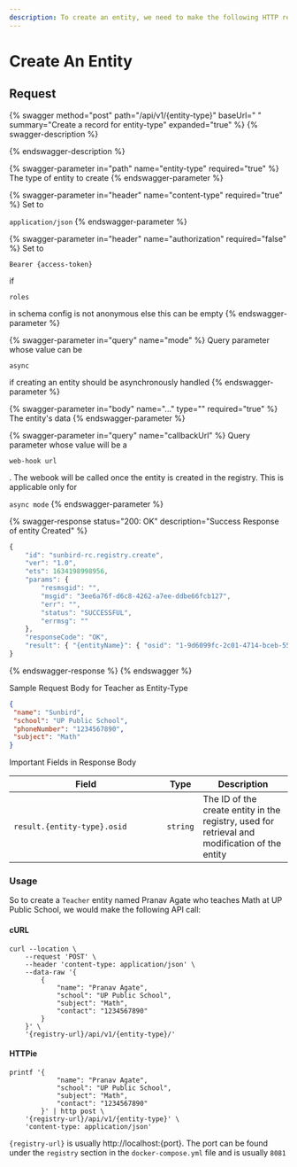 ```yaml
---
description: To create an entity, we need to make the following HTTP request
---
```


# Create An Entity





## Request

{% swagger method="post" path="/api/v1/{entity-type}" baseUrl=" " summary="Create a record for entity-type" expanded="true" %}
{% swagger-description %}

{% endswagger-description %}

{% swagger-parameter in="path" name="entity-type" required="true" %}
The type of entity to create
{% endswagger-parameter %}

{% swagger-parameter in="header" name="content-type" required="true" %}
Set to 

`application/json`
{% endswagger-parameter %}

{% swagger-parameter in="header" name="authorization" required="false" %}
Set to 

`Bearer {access-token}`

 if 

`roles`

 in schema config is not anonymous else this can be empty
{% endswagger-parameter %}

{% swagger-parameter in="query" name="mode" %}
Query parameter whose value can be 

`async`

 if creating an entity should be asynchronously handled
{% endswagger-parameter %}

{% swagger-parameter in="body" name="..." type="" required="true" %}
The entity's data
{% endswagger-parameter %}

{% swagger-parameter in="query" name="callbackUrl" %}
Query parameter whose value will be a 

`web-hook url`

. The webook will be called once the entity is created in the registry. This is applicable only for 

`async mode`
{% endswagger-parameter %}

{% swagger-response status="200: OK" description="Success Response of entity Created" %}
```javascript
{
	"id": "sunbird-rc.registry.create",
	"ver": "1.0",
	"ets": 1634198998956,
	"params": {
		"resmsgid": "",
		"msgid": "3ee6a76f-d6c8-4262-a7ee-ddbe66fcb127",
		"err": "",
		"status": "SUCCESSFUL",
		"errmsg": ""
	},
	"responseCode": "OK",
	"result": { "{entityName}": { "osid": "1-9d6099fc-2c01-4714-bceb-55ff28c482f9" } }
}
```
{% endswagger-response %}
{% endswagger %}

Sample Request Body for Teacher as Entity-Type

```json
{
 "name": "Sunbird",
 "school": "UP Public School",
 "phoneNumber": "1234567890",
 "subject": "Math"
}
```

Important Fields in Response Body

<table><thead><tr><th width="261.3333333333333">Field</th><th>Type</th><th>Description</th></tr></thead><tbody><tr><td><code>result.{entity-type}.osid</code></td><td><code>string</code></td><td>The ID of the create entity in the registry, used for retrieval and modification of the entity</td></tr></tbody></table>

### Usage

So to create a `Teacher` entity named Pranav Agate who teaches Math at UP Public School, we would make the following API call:

#### cURL

```shell
curl --location \
	--request 'POST' \
	--header 'content-type: application/json' \
	--data-raw '{
		{
            "name": "Pranav Agate",
            "school": "UP Public School",
            "subject": "Math",
            "contact": "1234567890"
        }
	}' \
	'{registry-url}/api/v1/{entity-type}/'
```

#### HTTPie

```shell
printf '{
            "name": "Pranav Agate",
            "school": "UP Public School",
            "subject": "Math",
            "contact": "1234567890"
        }' | http post \
	'{registry-url}/api/v1/{entity-type}' \
	'content-type: application/json'
```

`{registry-url}` is usually http://localhost:{port}. The port can be found under the `registry` section in the `docker-compose.yml` file and is usually `8081`
